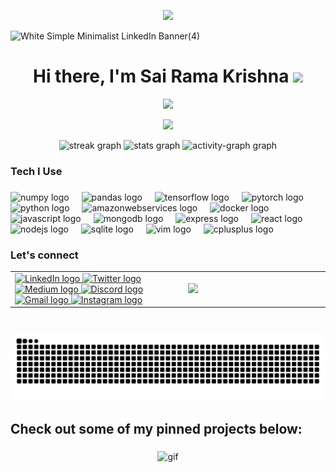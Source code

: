 <p align="center">
  <img src="https://user-images.githubusercontent.com/73097560/115834477-dbab4500-a447-11eb-908a-139a6edaec5c.gif">
</p>

![White Simple Minimalist LinkedIn Banner(4)](https://github.com/user-attachments/assets/eeac160a-d372-433d-8361-068b57bcc03b)

<h1 align="center" style="border-bottom: none;"><b>Hi there, I'm Sai Rama Krishna </b><img src="https://media.giphy.com/media/hvRJCLFzcasrR4ia7z/giphy.gif" width="35"></h1>

<p align="center">
  <a href="https://github.com/DenverCoder1/readme-typing-svg">
    <img src="https://readme-typing-svg.herokuapp.com?font=Times+New+Roman&color=cyan&size=25&center=true&vCenter=true&width=600&height=100&lines=Welcome+to+My+Code+Space!+%F0%9F%9A%80%3BFrom+Frontend+to+Backend%2C+and+Beyond+into+AI+%F0%9F%8C%90%F0%9F%9A%80%3BMajoring+in+AI+%7C+Full+Stack+Web+Developer%3BLearning%2C+Researching+and+Building+AI+Stuff%3BAddicted+to+AI!%3BLove+to+learn+new+stuffs...%3C3">
  </a>
</p>

<p align="center">
  <img src="https://user-images.githubusercontent.com/73097560/115834477-dbab4500-a447-11eb-908a-139a6edaec5c.gif">
</p>


<div align="center">
  <img src="https://streak-stats.demolab.com?user=SaiRamaKrishnaa&locale=en&mode=daily&theme=dracula&hide_border=false&border_radius=5&order=3" height="150" alt="streak graph"  />
  <img src="https://github-readme-stats.vercel.app/api?username=SaiRamaKrishnaa&hide_title=false&hide_rank=false&show_icons=true&include_all_commits=true&count_private=true&disable_animations=false&theme=dracula&locale=en&hide_border=false&order=1" height="150" alt="stats graph"  />
  <img src="https://github-readme-activity-graph.vercel.app/graph?username=SaiRamaKrishnaa&radius=16&theme=react&area=true&order=5&hide_border=true&hide_title=true" height="300" alt="activity-graph graph"  />
</div>

###

<h3 align="left">Tech I Use</h3>

###


<div align="left">
  <img src="https://img.shields.io/badge/NumPy-013243?logo=numpy&logoColor=white&style=for-the-badge" height="30" alt="numpy logo"  />
  <img width="12" />
  <img src="https://img.shields.io/badge/pandas-150458?logo=pandas&logoColor=white&style=for-the-badge" height="30" alt="pandas logo"  />
  <img width="12" />
  <img src="https://img.shields.io/badge/TensorFlow-FF6F00?logo=tensorflow&logoColor=black&style=for-the-badge" height="30" alt="tensorflow logo"  />
  <img width="12" />
  <img src="https://img.shields.io/badge/PyTorch-EE4C2C?logo=pytorch&logoColor=white&style=for-the-badge" height="30" alt="pytorch logo"  />
  <img width="12" />
  <img src="https://img.shields.io/badge/Python-3776AB?logo=python&logoColor=white&style=for-the-badge" height="30" alt="python logo"  />
  <img width="12" />
  <img src="https://img.shields.io/badge/Amazon AWS-232F3E?logo=amazonaws&logoColor=white&style=for-the-badge" height="30" alt="amazonwebservices logo"  />
  <img width="12" />
  <img src="https://img.shields.io/badge/Docker-2496ED?logo=docker&logoColor=white&style=for-the-badge" height="30" alt="docker logo"  />
  <img width="12" />
  <img src="https://img.shields.io/badge/JavaScript-F7DF1E?logo=javascript&logoColor=black&style=for-the-badge" height="30" alt="javascript logo"  />
  <img width="12" />
  <img src="https://img.shields.io/badge/MongoDB-47A248?logo=mongodb&logoColor=white&style=for-the-badge" height="30" alt="mongodb logo"  />
  <img width="12" />
  <img src="https://img.shields.io/badge/Express-000000?logo=express&logoColor=white&style=for-the-badge" height="30" alt="express logo"  />
  <img width="12" />
  <img src="https://img.shields.io/badge/React-61DAFB?logo=react&logoColor=black&style=for-the-badge" height="30" alt="react logo"  />
  <img width="12" />
  <img src="https://img.shields.io/badge/Node.js-339933?logo=nodedotjs&logoColor=white&style=for-the-badge" height="30" alt="nodejs logo"  />
  <img width="12" />
  <img src="https://img.shields.io/badge/SQLite-003B57?logo=sqlite&logoColor=white&style=for-the-badge" height="30" alt="sqlite logo"  />
  <img width="12" />
  <img src="https://img.shields.io/badge/Vim-019733?logo=vim&logoColor=white&style=for-the-badge" height="30" alt="vim logo"  />
  <img width="12" />
  <img src="https://img.shields.io/badge/C++-00599C?logo=cplusplus&logoColor=white&style=for-the-badge" height="30" alt="cplusplus logo"  />
</div>

### Let's connect

<table>
  <tr>
    <td width="55%">
      <a href="https://www.linkedin.com/in/pittu-sai-rama-krishna/" target="_blank" >
        <img src="https://img.shields.io/static/v1?message=LinkedIn&logo=linkedin&label=&color=0077B5&logoColor=white&labelColor=&style=for-the-badge" height="30vh" alt="LinkedIn logo" />
      </a>
      <a href="https://x.com/SaiRamaKrishna_" target="_blank">
        <img src="https://img.shields.io/static/v1?message=Twitter&logo=twitter&label=&color=1DA1F2&logoColor=white&labelColor=&style=for-the-badge" height="30vh" alt="Twitter logo" />
      </a>
      <a href="https://medium.com/@sairamakrishna" target="_blank">
        <img src="https://img.shields.io/static/v1?message=Medium&logo=medium&label=&color=12100E&logoColor=white&labelColor=&style=for-the-badge" height="30vh" alt="Medium logo" />
      </a>
      <a href="https://discord.gg/qv7wfmmurH" target="_blank">
        <img src="https://img.shields.io/static/v1?message=Discord&logo=discord&label=&color=7289DA&logoColor=white&labelColor=&style=for-the-badge" height="30vh" alt="Discord logo" />
      </a>
      <a href="mailto:sairamkrishna.pittu@gmail.com" target="_blank">
        <img src="https://img.shields.io/static/v1?message=Gmail&logo=gmail&label=&color=D14836&logoColor=white&labelColor=&style=for-the-badge" height="30vh" alt="Gmail logo" />
      </a>
      <a href="https://instagram.com/s.ai_rama_krishna" target="_blank">
        <img src="https://img.shields.io/static/v1?message=Instagram&logo=instagram&label=&color=E4405F&logoColor=white&labelColor=&style=for-the-badge" height="30vh" alt="Instagram logo" />
      </a>
    </td>
    <td>
      <img  src="https://media.giphy.com/media/3og0IG0vkIQpuJoLvO/giphy.gif?cid=ecf05e47y2b0jgkeunlleq2oem1xz3tixcwhjdfi5qe3y5ij&ep=v1_gifs_search&rid=giphy.gif&ct=g" />
    </td>
  </tr>
</table>



###

<br clear="both">

<img src="https://raw.githubusercontent.com/SaiRamaKrishnaa/SaiRamaKrishnaa/output/snake.svg" alt="Snake animation" />

###

<h2 align="left">Check out some of my pinned projects below:
</h2>

###
<div align="center">
  <img height="200" src="https://media.giphy.com/media/v1.Y2lkPTc5MGI3NjExZHpsaWpzbGc1bnpiMDAyaGRvcjN4cHBuZzNicmhsNGlqZTg5Zmo2cCZlcD12MV9pbnRlcm5hbF9naWZfYnlfaWQmY3Q9Zw/l0Iy9iqThC2ueLTkA/giphy.gif" alt="gif" />
</div>
<!---
SaiRamaKrishnaa/SaiRamaKrishnaa is a ✨ special ✨ repository because its `README.md` (this file) appears on your GitHub profile.
You can click the Preview link to take a look at your changes.
--->

